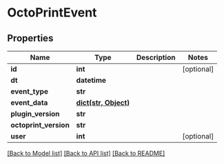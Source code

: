 # OctoPrintEvent

## Properties
Name | Type | Description | Notes
------------ | ------------- | ------------- | -------------
**id** | **int** |  | [optional] 
**dt** | **datetime** |  | 
**event_type** | **str** |  | 
**event_data** | [**dict(str, Object)**](Object.md) |  | 
**plugin_version** | **str** |  | 
**octoprint_version** | **str** |  | 
**user** | **int** |  | [optional] 

[[Back to Model list]](../README.md#documentation-for-models) [[Back to API list]](../README.md#documentation-for-api-endpoints) [[Back to README]](../README.md)

